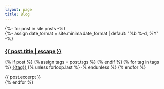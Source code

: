 ```yaml
---
layout: page
title: Blog
---
```


<div class="wrapper">
{%- for post in site.posts -%}
    <article class="blog-listing">
        {%- assign date_format = site.minima.date_format | default: "%b %-d, %Y" -%}
        <h3><a class="post-link" href="{{ post.url | relative_url }}">{{ post.title | escape }}</a></h3>
        <p>
            <span class="post-tags">
            {% if post %}
                {% assign tags = post.tags %}
            {% endif %}
            {% for tag in tags %}
            <a href="{{site.baseurl}}/tags/#{{tag|slugize}}" class="post-tag">{{tag}}</a>
            {% unless forloop.last %}&nbsp;{% endunless %}
            {% endfor %}
            </span>
        </p>
        {{ post.excerpt }}
    </article>
{% endfor %}
</div>